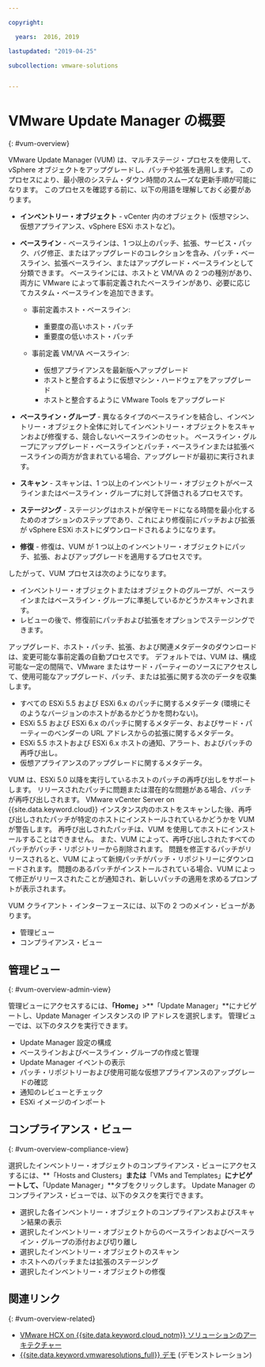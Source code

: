 ```yaml
---

copyright:

  years:  2016, 2019

lastupdated: "2019-04-25"

subcollection: vmware-solutions


---
```


# VMware Update Manager の概要
{: #vum-overview}

VMware Update Manager (VUM) は、マルチステージ・プロセスを使用して、vSphere オブジェクトをアップグレードし、パッチや拡張を適用します。 このプロセスにより、最小限のシステム・ダウン時間のスムーズな更新手順が可能になります。 このプロセスを確認する前に、以下の用語を理解しておく必要があります。
* **インベントリー・オブジェクト** - vCenter 内のオブジェクト (仮想マシン、仮想アプライアンス、vSphere ESXi ホストなど)。
* **ベースライン** - ベースラインは、1 つ以上のパッチ、拡張、サービス・パック、バグ修正、またはアップグレードのコレクションを含み、パッチ・ベースライン、拡張ベースライン、またはアップグレード・ベースラインとして分類できます。 ベースラインには、ホストと VM/VA の 2 つの種別があり、両方に VMware によって事前定義されたベースラインがあり、必要に応じてカスタム・ベースラインを追加できます。
  - 事前定義ホスト・ベースライン:
    - 重要度の高いホスト・パッチ
    - 重要度の低いホスト・パッチ

  - 事前定義 VM/VA ベースライン:
    - 仮想アプライアンスを最新版へアップグレード
    - ホストと整合するように仮想マシン・ハードウェアをアップグレード
    - ホストと整合するように VMware Tools をアップグレード

* **ベースライン・グループ** - 異なるタイプのベースラインを結合し、インベントリー・オブジェクト全体に対してインベントリー・オブジェクトをスキャンおよび修復する、競合しないベースラインのセット。 ベースライン・グループにアップグレード・ベースラインとパッチ・ベースラインまたは拡張ベースラインの両方が含まれている場合、アップグレードが最初に実行されます。
* **スキャン** - スキャンは、1 つ以上のインベントリー・オブジェクトがベースラインまたはベースライン・グループに対して評価されるプロセスです。
* **ステージング** - ステージングはホストが保守モードになる時間を最小化するためのオプションのステップであり、これにより修復前にパッチおよび拡張が vSphere ESXi ホストにダウンロードされるようになります。
* **修復** - 修復は、VUM が 1 つ以上のインベントリー・オブジェクトにパッチ、拡張、およびアップグレードを適用するプロセスです。

したがって、VUM プロセスは次のようになります。
* インベントリー・オブジェクトまたはオブジェクトのグループが、ベースラインまたはベースライン・グループに準拠しているかどうかスキャンされます。
* レビューの後で、修復前にパッチおよび拡張をオプションでステージングできます。

アップグレード、ホスト・パッチ、拡張、および関連メタデータのダウンロードは、変更可能な事前定義の自動プロセスです。 デフォルトでは、VUM は、構成可能な一定の間隔で、VMware またはサード・パーティーのソースにアクセスして、使用可能なアップグレード、パッチ、または拡張に関する次のデータを収集します。

* すべての ESXi 5.5 および ESXi 6.x のパッチに関するメタデータ (環境にそのようなバージョンのホストがあるかどうかを問わない)。
* ESXi 5.5 および ESXi 6.x のパッチに関するメタデータ、およびサード・パーティーのベンダーの URL アドレスからの拡張に関するメタデータ。
* ESXi 5.5 ホストおよび ESXi 6.x ホストの通知、アラート、およびパッチの再呼び出し。
* 仮想アプライアンスのアップグレードに関するメタデータ。

VUM は、ESXi 5.0 以降を実行しているホストのパッチの再呼び出しをサポートします。 リリースされたパッチに問題または潜在的な問題がある場合、パッチが再呼び出しされます。 VMware vCenter Server on {{site.data.keyword.cloud}} インスタンス内のホストをスキャンした後、再呼び出しされたパッチが特定のホストにインストールされているかどうかを VUM が警告します。 再呼び出しされたパッチは、VUM を使用してホストにインストールすることはできません。 また、VUM によって、再呼び出しされたすべてのパッチがパッチ・リポジトリーから削除されます。 問題を修正するパッチがリリースされると、VUM によって新規パッチがパッチ・リポジトリーにダウンロードされます。 問題のあるパッチがインストールされている場合、VUM によって修正がリリースされたことが通知され、新しいパッチの適用を求めるプロンプトが表示されます。

VUM クライアント・インターフェースには、以下の 2 つのメイン・ビューがあります。
*	管理ビュー
*	コンプライアンス・ビュー

##	管理ビュー
{: #vum-overview-admin-view}

管理ビューにアクセスするには、**「Home」**>**「Update Manager」**にナビゲートし、Update Manager インスタンスの IP アドレスを選択します。 管理ビューでは、以下のタスクを実行できます。
*	Update Manager 設定の構成
*	ベースラインおよびベースライン・グループの作成と管理
*	Update Manager イベントの表示
*	パッチ・リポジトリーおよび使用可能な仮想アプライアンスのアップグレードの確認
*	通知のレビューとチェック
*	ESXi イメージのインポート

##	コンプライアンス・ビュー
{: #vum-overview-compliance-view}

選択したインベントリー・オブジェクトのコンプライアンス・ビューにアクセスするには、**「Hosts and Clusters」**または**「VMs and Templates」**にナビゲートして、**「Update Manager」**タブをクリックします。 Update Manager のコンプライアンス・ビューでは、以下のタスクを実行できます。
*	選択した各インベントリー・オブジェクトのコンプライアンスおよびスキャン結果の表示
*	選択したインベントリー・オブジェクトからのベースラインおよびベースライン・グループの添付および切り離し
*	選択したインベントリー・オブジェクトのスキャン
*	ホストへのパッチまたは拡張のステージング
*	選択したインベントリー・オブジェクトの修復

## 関連リンク
{: #vum-overview-related}

* [VMware HCX on {{site.data.keyword.cloud_notm}} ソリューションのアーキテクチャー](/docs/services/vmwaresolutions/services?topic=vmware-solutions-hcx-archi-intro#hcx-archi-intro)
* [{{site.data.keyword.vmwaresolutions_full}} デモ](https://www.ibm.com/demos/collection/IBM-Cloud-for-VMware-Solutions/) (デモンストレーション)
